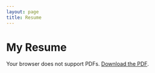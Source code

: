 ```yaml
---
layout: page
title: Resume
---
```


# My Resume

<object data="/assets/AlexaMidtunResume.pdf" type="application/pdf" width="100%" height="1200px">
    <p>Your browser does not support PDFs. <a href="/assets/AlexaMidtunResume.pdf">Download the PDF</a>.</p>
</object>
